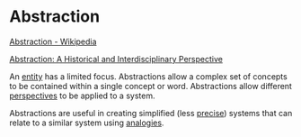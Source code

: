 # Abstraction

[Abstraction - Wikipedia](https://en.wikipedia.org/wiki/Abstraction)

[Abstraction: A Historical and Interdisciplinary Perspective](http://www.aaai.org/ocs/index.php/SARA/SARA13/paper/download/7249/6267)

An [entity](./entity.md) has a limited focus. Abstractions allow a complex set of concepts to be contained within a single concept or word. Abstractions allow different [perspectives](./perspective.md) to be applied to a system.

Abstractions are useful in creating simplified (less [precise](./precision.md)) systems that can relate to a similar system using [analogies](./analogy.md).
